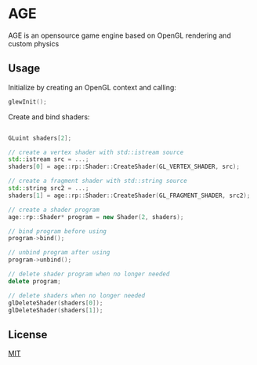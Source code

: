 # AGE

AGE is an opensource game engine based on OpenGL rendering and custom physics

## Usage

Initialize by creating an OpenGL context and calling:
```c++
glewInit();
```

Create and bind shaders:
```c++

GLuint shaders[2];

// create a vertex shader with std::istream source
std::istream src = ...;
shaders[0] = age::rp::Shader::CreateShader(GL_VERTEX_SHADER, src);

// create a fragment shader with std::string source
std::string src2 = ...;
shaders[1] = age::rp::Shader::CreateShader(GL_FRAGMENT_SHADER, src2);

// create a shader program
age::rp::Shader* program = new Shader(2, shaders);

// bind program before using
program->bind();

// unbind program after using
program->unbind();

// delete shader program when no longer needed
delete program;

// delete shaders when no longer needed
glDeleteShader(shaders[0]);
glDeleteShader(shaders[1]);

```

## License

[MIT](https://choosealicense.com/licenses/mit/)
